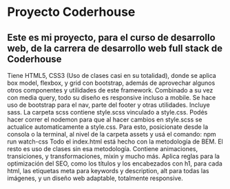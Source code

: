 # Proyecto Coderhouse

## Este es mi proyecto, para el curso de desarrollo web, de la carrera de desarrollo web full stack de Coderhouse

Tiene HTML5, CSS3 (Uso de clases casi en su totalidad), donde se aplica box model, flexbox, y grid con bootstrap, además de aprovechar algunos otros componentes y utilidades de este framework. Combinado a su vez con media query, todo su diseño es responsive incluso a mobile.
Se hace uso de bootstrap para el nav, parte del footer y otras utilidades.
Incluye sass. La carpeta scss contiene style.scss vinculado a style.css. Podés hacer correr el nodemon para que al hacer cambios en style.scss se actualice automaticamente a style.css. Para esto, posicionate desde la consola o la terminal, al nivel de la carpeta assets y usá el comando: npm run watch-css 
Todo el index.html está hecho con la metodología de BEM. El resto es uso de clases sin esa metodología.
Contiene animaciones, transiciones, y transformaciones, mixin y mucho más.
Aplica reglas para la optimización del SEO, como los títulos y los encabezados con h1, para cada html, las etiquetas meta para keywords y description, alt para todas las imágenes, y un diseño web adaptable, totalmente responsive.





